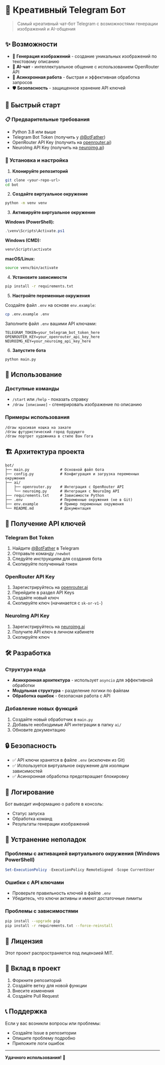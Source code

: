 # 🤖 Креативный Telegram Бот

> Самый креативный чат-бот Telegram с возможностями генерации изображений и AI-общения

## ✨ Возможности

- 🎨 **Генерация изображений** - создание уникальных изображений по текстовому описанию
- 💬 **AI-чат** - интеллектуальное общение с использованием OpenRouter API
- 🔄 **Асинхронная работа** - быстрая и эффективная обработка запросов
- 🛡️ **Безопасность** - защищенное хранение API ключей

## 🚀 Быстрый старт

### 📋 Предварительные требования

- Python 3.8 или выше
- Telegram Bot Token (получить у [@BotFather](https://t.me/BotFather))
- OpenRouter API Key (получить на [openrouter.ai](https://openrouter.ai/))
- NeuroImg API Key (получить на [neuroimg.ai](https://neuroimg.ai/))

### 🔧 Установка и настройка

1. **Клонируйте репозиторий**
```bash
git clone <your-repo-url>
cd bot
```

2. **Создайте виртуальное окружение**
```bash
python -m venv venv
```

3. **Активируйте виртуальное окружение**

**Windows (PowerShell):**
```powershell
.\venv\Scripts\Activate.ps1
```

**Windows (CMD):**
```cmd
venv\Scripts\activate
```

**macOS/Linux:**
```bash
source venv/bin/activate
```

4. **Установите зависимости**
```bash
pip install -r requirements.txt
```

5. **Настройте переменные окружения**

Создайте файл `.env` на основе `env.example`:
```bash
cp .env.example .env
```

Заполните файл `.env` вашими API ключами:
```env
TELEGRAM_TOKEN=your_telegram_bot_token_here
OPENROUTER_KEY=your_openrouter_api_key_here
NEUROIMG_KEY=your_neuroimg_api_key_here
```

6. **Запустите бота**
```bash
python main.py
```

## 📖 Использование

### Доступные команды

- `/start` или `/help` - показать справку
- `/draw [описание]` - сгенерировать изображение по описанию

### Примеры использования

```
/draw красивая кошка на закате
/draw футуристический город будущего
/draw портрет художника в стиле Ван Гога
```

## 🏗️ Архитектура проекта

```
bot/
├── main.py              # Основной файл бота
├── config.py            # Конфигурация и загрузка переменных окружения
├── ai/
│   ├── openrouter.py    # Интеграция с OpenRouter API
│   └── neuroimg.py      # Интеграция с NeuroImg API
├── requirements.txt     # Зависимости Python
├── .env                 # Переменные окружения (не в Git)
├── env.example          # Пример переменных окружения
└── README.md            # Документация
```

## 🔑 Получение API ключей

### Telegram Bot Token
1. Найдите [@BotFather](https://t.me/BotFather) в Telegram
2. Отправьте команду `/newbot`
3. Следуйте инструкциям для создания бота
4. Скопируйте полученный токен

### OpenRouter API Key
1. Зарегистрируйтесь на [openrouter.ai](https://openrouter.ai/)
2. Перейдите в раздел API Keys
3. Создайте новый ключ
4. Скопируйте ключ (начинается с `sk-or-v1-`)

### NeuroImg API Key
1. Зарегистрируйтесь на [neuroimg.ai](https://neuroimg.ai/)
2. Получите API ключ в личном кабинете
3. Скопируйте ключ

## 🛠️ Разработка

### Структура кода

- **Асинхронная архитектура** - использует `asyncio` для эффективной обработки
- **Модульная структура** - разделение логики по файлам
- **Обработка ошибок** - безопасная работа с API

### Добавление новых функций

1. Создайте новый обработчик в `main.py`
2. Добавьте необходимые API интеграции в папку `ai/`
3. Обновите документацию

## 🔒 Безопасность

- ✅ API ключи хранятся в файле `.env` (исключен из Git)
- ✅ Используется виртуальное окружение для изоляции зависимостей
- ✅ Асинхронная обработка предотвращает блокировку

## 📝 Логирование

Бот выводит информацию о работе в консоль:
- Статус запуска
- Обработка команд
- Результаты генерации изображений

## 🐛 Устранение неполадок

### Проблемы с активацией виртуального окружения (Windows PowerShell)
```powershell
Set-ExecutionPolicy -ExecutionPolicy RemoteSigned -Scope CurrentUser
```

### Ошибки с API ключами
- Проверьте правильность ключей в файле `.env`
- Убедитесь, что ключи активны и имеют достаточные лимиты

### Проблемы с зависимостями
```bash
pip install --upgrade pip
pip install -r requirements.txt --force-reinstall
```

## 📄 Лицензия

Этот проект распространяется под лицензией MIT.

## 🤝 Вклад в проект

1. Форкните репозиторий
2. Создайте ветку для новой функции
3. Внесите изменения
4. Создайте Pull Request

## 📞 Поддержка

Если у вас возникли вопросы или проблемы:
- Создайте Issue в репозитории
- Опишите проблему подробно
- Приложите логи ошибок

---

**Удачного использования! 🚀**